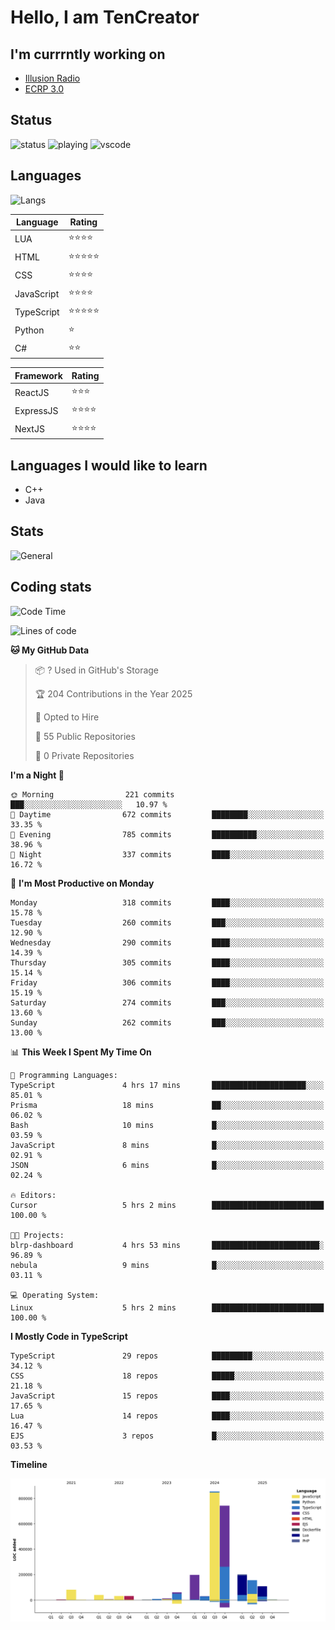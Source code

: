 # Hello, I am TenCreator

## I'm currrntly working on
- [Illusion Radio](https://illusionradio.co.uk/)
- [ECRP 3.0](http://github.com/Emerald-Coast-Roleplay/)

## Status
![status](https://api.statusbadges.me/badge/status/518334475038359555?simple=true&style=for-the-badge)
![playing](https://api.statusbadges.me/badge/playing/518334475038359555?style=for-the-badge)
![vscode](https://api.statusbadges.me/badge/vscode/518334475038359555?style=for-the-badge)

## Languages
![Langs](https://github-readme-stats.vercel.app/api/top-langs/?username=tencreator&layout=compact&theme=radical)


|Language|Rating|
|--------|------|
|LUA|⭐️⭐️⭐️⭐️|
|HTML|⭐️⭐️⭐️⭐️⭐️|
|CSS|⭐️⭐️⭐️⭐️|
|JavaScript|⭐️⭐️⭐️⭐️|
|TypeScript|⭐️⭐️⭐️⭐️⭐️|
|Python|⭐️|
|C#|⭐️⭐️ |

|Framework|Rating|
|--------|------|
|ReactJS|⭐️⭐️⭐|
|ExpressJS|⭐️⭐️⭐️⭐️|
|NextJS|⭐️⭐️⭐⭐️|

## Languages I would like to learn
- C++
- Java

## Stats
![General](https://github-readme-stats.vercel.app/api?username=tencreator&show_icons=true&theme=radical)

## Coding stats

<!--START_SECTION:waka-->
![Code Time](http://img.shields.io/badge/Code%20Time-456%20hrs%2029%20mins-blue)

![Lines of code](https://img.shields.io/badge/From%20Hello%20World%20I%27ve%20Written-2.0%20million%20lines%20of%20code-blue)

**🐱 My GitHub Data** 

> 📦 ? Used in GitHub's Storage 
 > 
> 🏆 204 Contributions in the Year 2025
 > 
> 💼 Opted to Hire
 > 
> 📜 55 Public Repositories 
 > 
> 🔑 0 Private Repositories 
 > 
**I'm a Night 🦉** 

```text
🌞 Morning                221 commits         ███░░░░░░░░░░░░░░░░░░░░░░   10.97 % 
🌆 Daytime                672 commits         ████████░░░░░░░░░░░░░░░░░   33.35 % 
🌃 Evening                785 commits         ██████████░░░░░░░░░░░░░░░   38.96 % 
🌙 Night                  337 commits         ████░░░░░░░░░░░░░░░░░░░░░   16.72 % 
```
📅 **I'm Most Productive on Monday** 

```text
Monday                   318 commits         ████░░░░░░░░░░░░░░░░░░░░░   15.78 % 
Tuesday                  260 commits         ███░░░░░░░░░░░░░░░░░░░░░░   12.90 % 
Wednesday                290 commits         ████░░░░░░░░░░░░░░░░░░░░░   14.39 % 
Thursday                 305 commits         ████░░░░░░░░░░░░░░░░░░░░░   15.14 % 
Friday                   306 commits         ████░░░░░░░░░░░░░░░░░░░░░   15.19 % 
Saturday                 274 commits         ███░░░░░░░░░░░░░░░░░░░░░░   13.60 % 
Sunday                   262 commits         ███░░░░░░░░░░░░░░░░░░░░░░   13.00 % 
```


📊 **This Week I Spent My Time On** 

```text
💬 Programming Languages: 
TypeScript               4 hrs 17 mins       █████████████████████░░░░   85.01 % 
Prisma                   18 mins             ██░░░░░░░░░░░░░░░░░░░░░░░   06.02 % 
Bash                     10 mins             █░░░░░░░░░░░░░░░░░░░░░░░░   03.59 % 
JavaScript               8 mins              █░░░░░░░░░░░░░░░░░░░░░░░░   02.91 % 
JSON                     6 mins              █░░░░░░░░░░░░░░░░░░░░░░░░   02.24 % 

🔥 Editors: 
Cursor                   5 hrs 2 mins        █████████████████████████   100.00 % 

🐱‍💻 Projects: 
blrp-dashboard           4 hrs 53 mins       ████████████████████████░   96.89 % 
nebula                   9 mins              █░░░░░░░░░░░░░░░░░░░░░░░░   03.11 % 

💻 Operating System: 
Linux                    5 hrs 2 mins        █████████████████████████   100.00 % 
```

**I Mostly Code in TypeScript** 

```text
TypeScript               29 repos            █████████░░░░░░░░░░░░░░░░   34.12 % 
CSS                      18 repos            █████░░░░░░░░░░░░░░░░░░░░   21.18 % 
JavaScript               15 repos            ████░░░░░░░░░░░░░░░░░░░░░   17.65 % 
Lua                      14 repos            ████░░░░░░░░░░░░░░░░░░░░░   16.47 % 
EJS                      3 repos             █░░░░░░░░░░░░░░░░░░░░░░░░   03.53 % 
```



**Timeline**

![Lines of Code chart](https://raw.githubusercontent.com/tencreator/tencreator/main/assets/bar_graph.png)


<!--END_SECTION:waka-->
